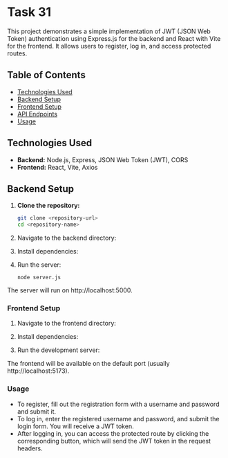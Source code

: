 # Task 31

This project demonstrates a simple implementation of JWT (JSON Web Token) authentication using Express.js for the backend and React with Vite for the frontend. It allows users to register, log in, and access protected routes.

## Table of Contents
- [Technologies Used](#technologies-used)
- [Backend Setup](#backend-setup)
- [Frontend Setup](#frontend-setup)
- [API Endpoints](#api-endpoints)
- [Usage](#usage)

## Technologies Used
- **Backend:** Node.js, Express, JSON Web Token (JWT), CORS
- **Frontend:** React, Vite, Axios

## Backend Setup

1. **Clone the repository:**
   ```bash
   git clone <repository-url>
   cd <repository-name>
2. Navigate to the backend directory:

3. Install dependencies:

4. Run the server:
   ```
   node server.js
The server will run on http://localhost:5000.

### Frontend Setup
1. Navigate to the frontend directory:

2. Install dependencies:

3. Run the development server:

The frontend will be available on the default port (usually http://localhost:5173).

### Usage
 - To register, fill out the registration form with a username and password and submit it.
 - To log in, enter the registered username and password, and submit the login form. You will receive a JWT token.
 - After logging in, you can access the protected route by clicking the corresponding button, which will send the JWT token in the request headers.

